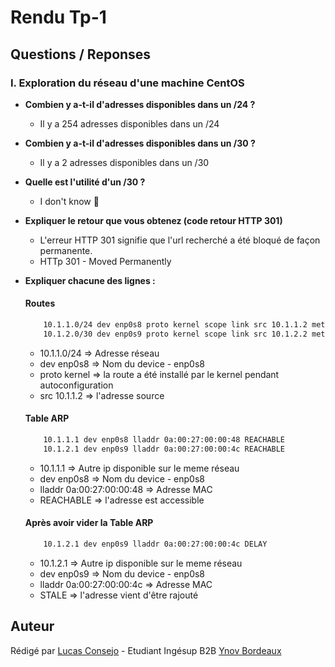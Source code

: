 # Rendu Tp-1

## Questions / Reponses

### I. Exploration du réseau d'une machine CentOS

* **Combien y a-t-il d'adresses disponibles dans un /24 ?**
    - Il y a 254 adresses disponibles dans un /24

* **Combien y a-t-il d'adresses disponibles dans un /30 ?**
    - Il y a 2 adresses disponibles dans un /30

* **Quelle est l'utilité d'un /30 ?**
    - I don't know :eyes:

* **Expliquer le retour que vous obtenez (code retour HTTP 301)**
    - L'erreur HTTP 301 signifie que l'url recherché a été bloqué de façon permanente.
    - HTTp 301 - Moved Permanently

* **Expliquer chacune des lignes :**
    #### Routes
    ```bash
        10.1.1.0/24 dev enp0s8 proto kernel scope link src 10.1.1.2 metric 100
	    10.1.2.0/30 dev enp0s9 proto kernel scope link src 10.1.2.2 metric 100
     ```
    - 10.1.1.0/24 => Adresse réseau
    - dev enp0s8 => Nom du device - enp0s8
    - proto kernel => la route a été installé par le kernel pendant autoconfiguration
    - src 10.1.1.2 => l'adresse source

    #### Table ARP
    ```bash
        10.1.1.1 dev enp0s8 lladdr 0a:00:27:00:00:48 REACHABLE
	    10.1.2.1 dev enp0s9 lladdr 0a:00:27:00:00:4c REACHABLE
     ```
    - 10.1.1.1 => Autre ip disponible sur le meme réseau
    - dev enp0s8 => Nom du device - enp0s8
    - lladdr 0a:00:27:00:00:48 => Adresse MAC
    - REACHABLE => l'adresse est accessible

    #### Après avoir vider la Table ARP
    ```bash
        10.1.2.1 dev enp0s9 lladdr 0a:00:27:00:00:4c DELAY
     ```
    - 10.1.2.1 => Autre ip disponible sur le meme réseau
    - dev enp0s9 => Nom du device - enp0s8
    - lladdr 0a:00:27:00:00:4c => Adresse MAC
    - STALE => l'adresse vient d'être rajouté

## Auteur
Rédigé par [Lucas Consejo](https://github.com/lucasconsejo) - Etudiant Ingésup B2B [Ynov Bordeaux](https://www.ynov.com/)